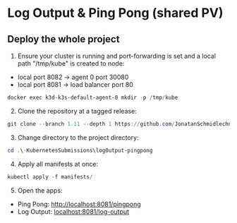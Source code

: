 # Log Output & Ping Pong (shared PV)

## Deploy the whole project

1. Ensure your cluster is running and port-forwarding is set and a local path "/tmp/kube" is created to node:

- local port 8082 → agent 0 port 30080
- local port 8081 → load balancer port 80

```powershell
docker exec k3d-k3s-default-agent-0 mkdir -p /tmp/kube
```

2. Clone the repository at a tagged release:

```powershell
git clone --branch 1.11 --depth 1 https://github.com/JonatanSchmidlechner/-KubernetesSubmissions.git
```

3. Change directory to the project directory:

```powershell
cd .\-KubernetesSubmissions\logOutput-pingpong
```

4. Apply all manifests at once:

```powershell
kubectl apply -f manifests/
```

5. Open the apps:

- Ping Pong: [http://localhost:8081/pingpong](http://localhost:8081/pingpong)
- Log Output: [localhost:8081/log-output](http://localhost:8081/log-output)
